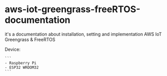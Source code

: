 # aws-iot-greengrass-freeRTOS-documentation
it's a documentation about installation, setting and implementation AWS IoT Greengrass &amp; FreeRTOS

Device:

	```
	- Raspberry Pi 
	- ESP32 WROOM32
	```

